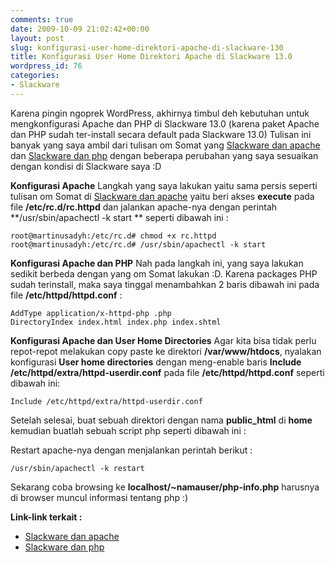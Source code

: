 ```yaml
---
comments: true
date: 2009-10-09 21:02:42+00:00
layout: post
slug: konfigurasi-user-home-direktori-apache-di-slackware-130
title: Konfigurasi User Home Direktori Apache di Slackware 13.0
wordpress_id: 76
categories:
- Slackware
---
```


Karena pingin ngoprek WordPress, akhirnya timbul deh kebutuhan untuk mengkonfigurasi Apache dan PHP di Slackware 13.0 (karena paket Apache dan PHP sudah ter-install secara default pada Slackware 13.0) Tulisan ini banyak yang saya ambil dari tulisan om Somat yang [Slackware dan apache](http://somat.web.id/2009/sep/08/slackware-dan-apache/) dan [Slackware dan php](http://somat.web.id/2009/sep/08/slackware-dan-php/) dengan beberapa perubahan yang saya sesuaikan dengan kondisi di Slackware saya :D

**Konfigurasi Apache**
Langkah yang saya lakukan yaitu sama persis seperti tulisan om Somat di [Slackware dan apache](http://somat.web.id/2009/sep/08/slackware-dan-apache/) yaitu beri akses **execute** pada file **/etc/rc.d/rc.httpd** dan jalankan apache-nya dengan perintah **/usr/sbin/apachectl -k start
** seperti dibawah ini :

    
    
    root@martinusadyh:/etc/rc.d# chmod +x rc.httpd
    root@martinusadyh:/etc/rc.d# /usr/sbin/apachectl -k start
    



**Konfigurasi Apache dan PHP**
Nah pada langkah ini, yang saya lakukan sedikit berbeda dengan yang om Somat lakukan :D. Karena packages PHP sudah terinstall, maka saya tinggal menambahkan 2 baris dibawah ini pada file **/etc/httpd/httpd.conf** :

    
    
    AddType application/x-httpd-php .php
    DirectoryIndex index.html index.php index.shtml
    



**Konfigurasi Apache dan User Home Directories**
Agar kita bisa tidak perlu repot-repot melakukan copy paste ke direktori **/var/www/htdocs**, nyalakan konfigurasi **User home directories** dengan meng-enable baris **Include /etc/httpd/extra/httpd-userdir.conf** pada file **/etc/httpd/httpd.conf** seperti dibawah ini:

    
    
    Include /etc/httpd/extra/httpd-userdir.conf
    



Setelah selesai, buat sebuah direktori dengan nama **public_html** di **home** kemudian buatlah sebuah script php seperti dibawah ini :

    
    
    
    



Restart apache-nya dengan menjalankan perintah berikut :

    
    
    /usr/sbin/apachectl -k restart
    



Sekarang coba browsing ke **localhost/~namauser/php-info.php** harusnya di browser muncul informasi tentang php :)

**Link-link terkait :**
- [Slackware dan apache](http://somat.web.id/2009/sep/08/slackware-dan-apache/)
- [Slackware dan php](http://somat.web.id/2009/sep/08/slackware-dan-php/)

